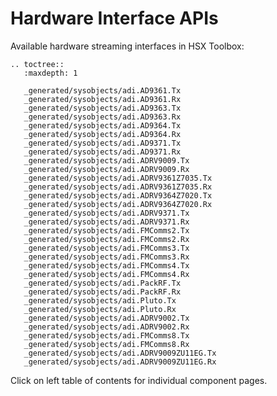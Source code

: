 
# Hardware Interface APIs

Available hardware streaming interfaces in HSX Toolbox:
<!--
- [](matlab:web([docroot '/3ptoolbox/analogdevicesinchighspeedconvertertoolboxtoolbox/doc/sysobjects//index.html']))
-->

```{eval-rst}
.. toctree::
   :maxdepth: 1

   _generated/sysobjects/adi.AD9361.Tx
   _generated/sysobjects/adi.AD9361.Rx
   _generated/sysobjects/adi.AD9363.Tx
   _generated/sysobjects/adi.AD9363.Rx
   _generated/sysobjects/adi.AD9364.Tx
   _generated/sysobjects/adi.AD9364.Rx
   _generated/sysobjects/adi.AD9371.Tx
   _generated/sysobjects/adi.AD9371.Rx
   _generated/sysobjects/adi.ADRV9009.Tx
   _generated/sysobjects/adi.ADRV9009.Rx
   _generated/sysobjects/adi.ADRV9361Z7035.Tx
   _generated/sysobjects/adi.ADRV9361Z7035.Rx
   _generated/sysobjects/adi.ADRV9364Z7020.Tx
   _generated/sysobjects/adi.ADRV9364Z7020.Rx
   _generated/sysobjects/adi.ADRV9371.Tx
   _generated/sysobjects/adi.ADRV9371.Rx
   _generated/sysobjects/adi.FMComms2.Tx
   _generated/sysobjects/adi.FMComms2.Rx
   _generated/sysobjects/adi.FMComms3.Tx
   _generated/sysobjects/adi.FMComms3.Rx
   _generated/sysobjects/adi.FMComms4.Tx
   _generated/sysobjects/adi.FMComms4.Rx
   _generated/sysobjects/adi.PackRF.Tx
   _generated/sysobjects/adi.PackRF.Rx
   _generated/sysobjects/adi.Pluto.Tx
   _generated/sysobjects/adi.Pluto.Rx
   _generated/sysobjects/adi.ADRV9002.Tx
   _generated/sysobjects/adi.ADRV9002.Rx
   _generated/sysobjects/adi.FMComms8.Tx
   _generated/sysobjects/adi.FMComms8.Rx
   _generated/sysobjects/adi.ADRV9009ZU11EG.Tx
   _generated/sysobjects/adi.ADRV9009ZU11EG.Rx

```



Click on left table of contents for individual component pages.